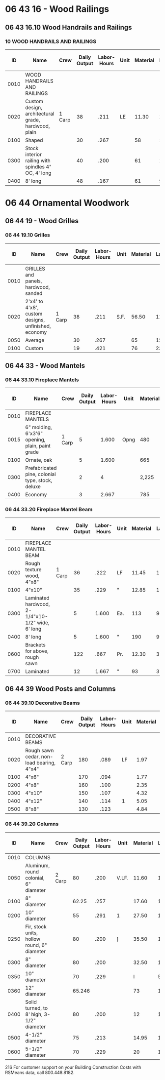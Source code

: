 # 06 43 16 - Wood Railings  
## 06 43 16.10 Wood Handrails and Railings  
### 10 WOOD HANDRAILS AND RAILINGS

| ID   | Name                                                                 | Crew   | Daily Output | Labor-Hours | Unit   | Material | Labor  | Equipment | Total   | Total Incl O&P |
|------|----------------------------------------------------------------------|--------|-------------|-------------|--------|----------|--------|-----------|---------|----------------|
| 0010 | WOOD HANDRAILS AND RAILINGS                                          |        |             |             |        |          |        |           |         |                |
| 0020 | Custom design, architectural grade, hardwood, plain                  | 1 Carp | 38          | .211        | LE     | 11.30    | 11.85  |           | 23.15   | 30             |
| 0100 | Shaped                                                               |        | 30          | .267        |        | 58       | 15     |           | 73      | 86.5           |
| 0300 | Stock interior railing with spindles 4" OC, 4' long                  |        | 40          | .200        |        | 61       | 11.25  |           | 72.25   | 84.5           |
| 0400 | 8' long                                                              |        | 48          | .167        |        | 61       | 9.40   |           | 70.40   | 81.5           |

# 06 44 Ornamental Woodwork  
## 06 44 19 - Wood Grilles  
### 06 44 19.10 Grilles

| ID   | Name                                                                 | Crew   | Daily Output | Labor-Hours | Unit   | Material | Labor  | Equipment | Total   | Total Incl O&P |
|------|----------------------------------------------------------------------|--------|-------------|-------------|--------|----------|--------|-----------|---------|----------------|
| 0010 | GRILLES and panels, hardwood, sanded                                 |        |             |             |        |          |        |           |         |                |
| 0020 | 2'x4' to 4'x8', custom designs, unfinished, economy                  | 1 Carp | 38          | .211        | S.F.   | 56.50    | 11.85  |           | 68.35   | 80             |
| 0050 | Average                                                              |        | 30          | .267        |        | 65       | 15     |           | 80      | 94             |
| 0100 | Custom                                                               |        | 19          | .421        |        | 76       | 23.50  |           | 99.50   | 119            |

## 06 44 33 - Wood Mantels  
### 06 44 33.10 Fireplace Mantels

| ID   | Name                                                                 | Crew   | Daily Output | Labor-Hours | Unit   | Material | Labor  | Equipment | Total   | Total Incl O&P |
|------|----------------------------------------------------------------------|--------|-------------|-------------|--------|----------|--------|-----------|---------|----------------|
| 0010 | FIREPLACE MANTELS                                                    |        |             |             |        |          |        |           |         |                |
| 0015 | 6" molding, 6'x3'6" opening, plain, paint grade                      | 1 Carp | 5           | 1.600       | Opng   | 480      | 90     |           | 570     | 665            |
| 0100 | Ornate, oak                                                          |        | 5           | 1.600       |        | 665      | 90     |           | 755     | 865            |
| 0300 | Prefabricated pine, colonial type, stock, deluxe                     |        | 2           | 4           |        | 2,225    | 225    |           | 2,450   | 2,775          |
| 0400 | Economy                                                              |        | 3           | 2.667       |        | 785      | 150    |           | 935     | 1,100          |

### 06 44 33.20 Fireplace Mantel Beam

| ID   | Name                                                                 | Crew   | Daily Output | Labor-Hours | Unit   | Material | Labor  | Equipment | Total   | Total Incl O&P |
|------|----------------------------------------------------------------------|--------|-------------|-------------|--------|----------|--------|-----------|---------|----------------|
| 0010 | FIREPLACE MANTEL BEAM                                                |        |             |             |        |          |        |           |         |                |
| 0020 | Rough texture wood, 4"x8"                                            | 1 Carp | 36          | .222        | LF     | 11.45    | 12.50  |           | 23.95   | 31             |
| 0100 | 4"x10"                                                               |        | 35          | .229        | "      | 12.85    | 12.85  |           | 25.70   | 33.5           |
| 0300 | Laminated hardwood, 2-1/4"x10-1/2" wide, 6' long                     |        | 5           | 1.600       | Ea.    | 113      | 90     |           | 203     | 258            |
| 0400 | 8' long                                                              |        | 5           | 1.600       | "      | 190      | 90     |           | 280     | 345            |
| 0600 | Brackets for above, rough sawn                                        |        | 122         | .667        | Pr.    | 12.30    | 37.50  |           | 49.80   | 69             |
| 0700 | Laminated                                                            |        | 12          | 1.667       | "      | 93       | 37.50  |           | 130.50  | 159            |

## 06 44 39 Wood Posts and Columns  
### 06 44 39.10 Decorative Beams

| ID   | Name                                                                 | Crew   | Daily Output | Labor-Hours | Unit   | Material | Labor  | Equipment | Total   | Total Incl O&P |
|------|----------------------------------------------------------------------|--------|-------------|-------------|--------|----------|--------|-----------|---------|----------------|
| 0010 | DECORATIVE BEAMS                                                     |        |             |             |        |          |        |           |         |                |
| 0020 | Rough sawn cedar, non-load bearing, 4"x4"                            | 2 Carp | 180         | .089        | LF     | 1.97     | 5      |           | 6.97    | 221355         |
| 0100 | 4"x6"                                                                |        | 170         | .094        |        | 1.77     | 5.30   |           | 7.07    |                |
| 0200 | 4"x8"                                                                |        | 160         | .100        |        | 2.35     | 5.65   |           | 8       | 11             |
| 0300 | 4"x10"                                                               |        | 150         | .107        |        | 4.32     | 6      |           | 10.32   |                |
| 0400 | 4"x12"                                                               |        | 140         | .114        | 1      | 5.05     | 6.45   |           | 11.50   |                |
| 0500 | 8"x8"                                                                |        | 130         | .123        |        | 4.84     | 6.95   |           | 11.79   | 15             |

### 06 44 39.20 Columns

| ID   | Name                                                                 | Crew   | Daily Output | Labor-Hours | Unit   | Material | Labor  | Equipment | Total   | Total Incl O&P |
|------|----------------------------------------------------------------------|--------|-------------|-------------|--------|----------|--------|-----------|---------|----------------|
| 0010 | COLUMNS                                                              |        |             |             |        |          |        |           |         |                |
| 0050 | Aluminum, round colonial, 6" diameter                                | 2 Carp | 80          | .200        | V.LF.  | 11.60    | 11.25  |           | 22.85   | 29.5           |
| 0100 | 8" diameter                                                          |        | 62.25       | .257        |        | 17.60    | 14.45  |           | 32.05   | 41             |
| 0200 | 10" diameter                                                         |        | 55          | .291        | 1      | 27.50    | 16.40  |           | 43.90   | 55             |
| 0250 | Fir, stock units, hollow round, 6" diameter                          |        | 80          | .200        | ]      | 35.50    | 11.25  |           | 46.75   | 56             |
| 0300 | 8" diameter                                                          |        | 80          | .200        |        | 32.50    | 11.25  |           | 43.75   | 52             |
| 0350 | 10" diameter                                                         |        | 70          | .229        | | I    | 50       | 12.85  |           | 62.85   | 74             |
| 0360 | 12" diameter                                                         |        | 65.246      |             |        | 73       | 13.85  |           | 86.85   | 101            |
| 0400 | Solid turned, to 8' high, 3-1/2" diameter                            |        | 80          | .200        |        | 12       | 11.25  |           | 23.25   | 30             |
| 0500 | 4-1/2" diameter                                                      |        | 75          | .213        |        | 14.95    | 12     |           | 26.95   | 34             |
| 0600 | 5-1/2" diameter                                                      |        | 70          | .229        |        | 20       | 12.85  |           | 32.85   | 41             |

216 For customer support on your Building Construction Costs with RSMeans data, call 800.448.8182.